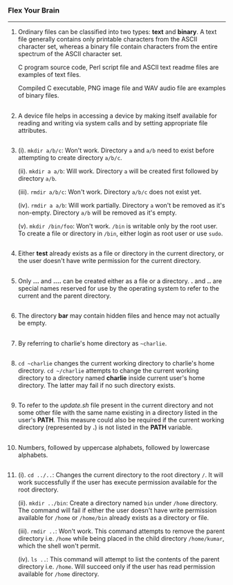 ### Flex Your Brain

---

01. Ordinary files can be classified into two types: **text** and **binary**. A text file generally contains only printable characters from the ASCII character set, whereas a binary file contain characters from the entire spectrum of the ASCII character set.

    C program source code, Perl script file and ASCII text readme files are examples of text files.

    Compiled C executable, PNG image file and WAV audio file are examples of binary files.

##

02. A device file helps in accessing a device by making itself available for reading and writing via system calls and by setting appropriate file attributes.

##

03. (i). `mkdir a/b/c`: Won't work. Directory `a` and `a/b` need to exist before attempting to create directory `a/b/c`.

    (ii). `mkdir a a/b`: Will work. Directory `a` will be created first followed by directory `a/b`.

    (iii). `rmdir a/b/c`: Won't work. Directory `a/b/c` does not exist yet.

    (iv). `rmdir a a/b`: Will work partially. Directory `a` won't be removed as it's non-empty. Directory `a/b` will be removed as it's empty.

    (v). `mkdir /bin/foo`: Won't work. `/bin` is writable only by the root user. To create a file or directory in `/bin`, either login as root user or use `sudo`.

##

04. Either **test** already exists as a file or directory in the current directory, or the user doesn't have write permission for the current directory.

##

05. Only **...** and **....** can be created either as a file or a directory. **.** and **..** are special names reserved for use by the operating system to refer to the current and the parent directory.

##

06. The directory **bar** may contain hidden files and hence may not actually be empty.

##

07. By referring to charlie's home directory as `~charlie`.

##

08. `cd ~charlie` changes the current working directory to charlie's home directory. `cd ~/charlie` attempts to change the current working directory to a directory named **charlie** inside current user's home directory. The latter may fail if no such directory exists.

##

09. To refer to the _update.sh_ file present in the current directory and not some other file with the same name existing in a directory listed in the user's **PATH**. This measure could also be required if the current working directory (represented by **.**) is not listed in the **PATH** variable.

##

10. Numbers, followed by uppercase alphabets, followed by lowercase alphabets.

##

11. (i). `cd ../..`: Changes the current directory to the root directory `/`. It will work successfully if the user has execute permission available for the root directory.

    (ii). `mkdir ../bin`: Create a directory named `bin` under `/home` directory. The command will fail if either the user doesn't have write permission available for `/home` or `/home/bin` already exists as a directory or file.

    (iii). `rmdir ..`: Won't work. This command attempts to remove the parent directory i.e. `/home` while being placed in the child directory `/home/kumar`, which the shell won't permit.

    (iv). `ls ..`: This command will attempt to list the contents of the parent directory i.e. `/home`. Will succeed only if the user has read permission available for `/home` directory.

##
